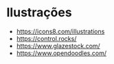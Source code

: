 # Ilustrações

- https://icons8.com/illustrations
- https://control.rocks/
- https://www.glazestock.com/
- https://www.opendoodles.com/